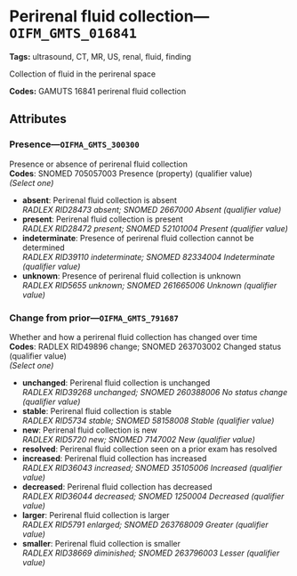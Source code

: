 # Perirenal fluid collection—`OIFM_GMTS_016841`

**Tags:** ultrasound, CT, MR, US, renal, fluid, finding

Collection of fluid in the perirenal space

**Codes:** GAMUTS 16841 perirenal fluid collection

## Attributes

### Presence—`OIFMA_GMTS_300300`

Presence or absence of perirenal fluid collection  
**Codes**: SNOMED 705057003 Presence (property) (qualifier value)  
*(Select one)*

- **absent**: Perirenal fluid collection is absent  
_RADLEX RID28473 absent; SNOMED 2667000 Absent (qualifier value)_
- **present**: Perirenal fluid collection is present  
_RADLEX RID28472 present; SNOMED 52101004 Present (qualifier value)_
- **indeterminate**: Presence of perirenal fluid collection cannot be determined  
_RADLEX RID39110 indeterminate; SNOMED 82334004 Indeterminate (qualifier value)_
- **unknown**: Presence of perirenal fluid collection is unknown  
_RADLEX RID5655 unknown; SNOMED 261665006 Unknown (qualifier value)_

### Change from prior—`OIFMA_GMTS_791687`

Whether and how a perirenal fluid collection has changed over time  
**Codes**: RADLEX RID49896 change; SNOMED 263703002 Changed status (qualifier value)  
*(Select one)*

- **unchanged**: Perirenal fluid collection is unchanged  
_RADLEX RID39268 unchanged; SNOMED 260388006 No status change (qualifier value)_
- **stable**: Perirenal fluid collection is stable  
_RADLEX RID5734 stable; SNOMED 58158008 Stable (qualifier value)_
- **new**: Perirenal fluid collection is new  
_RADLEX RID5720 new; SNOMED 7147002 New (qualifier value)_
- **resolved**: Perirenal fluid collection seen on a prior exam has resolved  
- **increased**: Perirenal fluid collection has increased  
_RADLEX RID36043 increased; SNOMED 35105006 Increased (qualifier value)_
- **decreased**: Perirenal fluid collection has decreased  
_RADLEX RID36044 decreased; SNOMED 1250004 Decreased (qualifier value)_
- **larger**: Perirenal fluid collection is larger  
_RADLEX RID5791 enlarged; SNOMED 263768009 Greater (qualifier value)_
- **smaller**: Perirenal fluid collection is smaller  
_RADLEX RID38669 diminished; SNOMED 263796003 Lesser (qualifier value)_